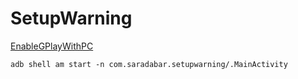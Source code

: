 # SetupWarning

[EnableGPlayWithPC](https://github.com/Kobold831/EnableGPlayWithPC)

```
adb shell am start -n com.saradabar.setupwarning/.MainActivity
```